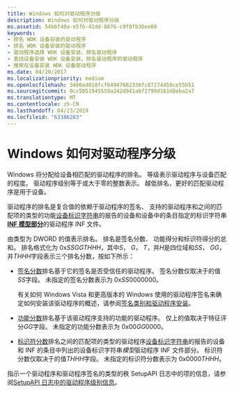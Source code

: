 ```yaml
---
title: Windows 如何对驱动程序分级
description: Windows 如何对驱动程序分级
ms.assetid: 54b6f40a-e5f6-41dd-8876-c9f0fb36ee00
keywords:
- 排名 WDK 设备安装的驱动程序
- 排名 WDK 设备安装的驱动程序
- 驱动程序选择 WDK 设备安装，排名驱动程序
- 查找设备安装 WDK 设备安装，排名驱动程序的驱动程序
- 搜索在设备安装 WDK 设备驱动程序
ms.date: 04/20/2017
ms.localizationpriority: medium
ms.openlocfilehash: 3486ed018fcf84947682336fc87274459ce55b51
ms.sourcegitcommit: 0cc5051945559a242d941a6f2799d161d8eba2a7
ms.translationtype: MT
ms.contentlocale: zh-CN
ms.lasthandoff: 04/23/2019
ms.locfileid: "63386283"
---
```

# <a name="how-windows-ranks-drivers"></a>Windows 如何对驱动程序分级


Windows 将分配给设备相匹配的驱动程序的排名。 等级表示驱动程序与设备匹配的程度。 驱动程序级别等于或大于零的整数表示。 越低排名，更好的匹配驱动程序是用于设备。

驱动程序的排名是复合值的依赖于驱动程序的签名、 支持的驱动程序和之间的匹配项的类型的功能[设备标识字符串](device-identification-strings.md)的报告的设备和设备中的条目指定的标识字符串[ **INF 模型部分**](inf-models-section.md)的驱动程序 INF 文件。

由类型为 DWORD 的值表示排名。 排名是签名分数、 功能得分和标识符得分的总和。 排名格式化为 0x*SSGGTHHH*，其中*S*， *G*， *T*，并*H*是四位域和*SS*， *GG*，并*THHH*字段表示三个排名分数，按如下所示：

-   [签名分数](signature-score--windows-vista-and-later-.md)排名基于它的签名是否受信任的驱动程序。 签名分数仅取决于的值*SS*字段。 未指定的签名分数表示为 0x*SS*0000000。

    有关如何 Windows Vista 和更高版本的 Windows 使用的驱动程序签名来确定如何安装该驱动程序的概述，请参阅[签名类别和驱动程序安装](signature-categories-and-driver-installation.md)。

-   [功能分数](feature-score--windows-vista-and-later-.md)排名基于该驱动程序支持的功能的驱动程序。 仅上的值取决于特征评分*GG*字段。 未指定的功能分数表示为 0x00*GG*0000。

-   [标识符分数](identifier-score--windows-vista-and-later-.md)排名之间的匹配项的类型的驱动程序[设备标识字符串](device-identification-strings.md)的报告的设备和 INF 的条目中列出的设备标识字符串*模型*驱动程序 INF 文件部分。 标识符分数仅取决于的值*THHH*字段。 未指定的标识符分数表示为 0x0000*THHH*。

指示一个驱动程序和驱动程序签名的类型的秩 SetupAPI 日志中的项的信息，请参阅[SetupAPI 日志中的驱动程序级别信息](driver-rank-information-in-the-setupapi-log.md)。

 

 





